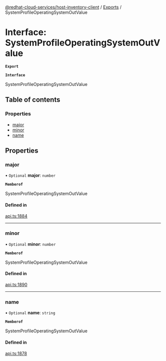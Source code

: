 [@redhat-cloud-services/host-inventory-client](../README.md) / [Exports](../modules.md) / SystemProfileOperatingSystemOutValue

# Interface: SystemProfileOperatingSystemOutValue

**`Export`**

**`Interface`**

SystemProfileOperatingSystemOutValue

## Table of contents

### Properties

- [major](SystemProfileOperatingSystemOutValue.md#major)
- [minor](SystemProfileOperatingSystemOutValue.md#minor)
- [name](SystemProfileOperatingSystemOutValue.md#name)

## Properties

### major

• `Optional` **major**: `number`

**`Memberof`**

SystemProfileOperatingSystemOutValue

#### Defined in

[api.ts:1884](https://github.com/RedHatInsights/javascript-clients/blob/master/packages/host-inventory/api.ts#L1884)

___

### minor

• `Optional` **minor**: `number`

**`Memberof`**

SystemProfileOperatingSystemOutValue

#### Defined in

[api.ts:1890](https://github.com/RedHatInsights/javascript-clients/blob/master/packages/host-inventory/api.ts#L1890)

___

### name

• `Optional` **name**: `string`

**`Memberof`**

SystemProfileOperatingSystemOutValue

#### Defined in

[api.ts:1878](https://github.com/RedHatInsights/javascript-clients/blob/master/packages/host-inventory/api.ts#L1878)

